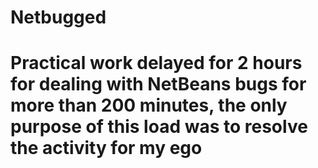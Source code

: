 # Netbugged
# Practical work delayed for 2 hours for dealing with NetBeans bugs for more than 200 minutes, the only purpose of this load was to resolve the activity for my ego
